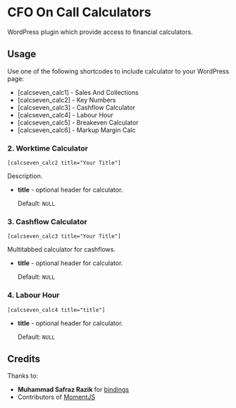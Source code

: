 # CFO On Call Calculators

WordPress plugin which provide access to financial calculators.

## Usage

Use one of the following shortcodes to include calculator to your WordPress page:

* \[calcseven_calc1\] - Sales And Collections
* \[calcseven_calc2\] - Key Numbers
* \[calcseven_calc3\] - Cashflow Calculator
* \[calcseven_calc4\] - Labour Hour
* \[calcseven_calc5\] - Breakeven Calculator
* \[calcseven_calc6\] - Markup Margin Calc

### 2. Worktime Calculator

    [calcseven_calc2 title="Your Title"]


Description.

* **title** - optional header for calculator.

	Default: `NULL`

### 3. Cashflow Calculator

    [calcseven_calc3 title="Your Title"]

Multitabbed calculator for cashflows.

* **title** - optional header for calculator.

	Default: `NULL`


### 4. Labour Hour

    [calcseven_calc4 title="title"]

* **title** - optional header for calculator.

	Default: `NULL`

## Credits

Thanks to:

* **Muhammad Safraz Razik** for [bindings](https://github.com/adrotec/knockout-date-bindings)
* Contributors of [MomentJS](http://momentjs.com/)
